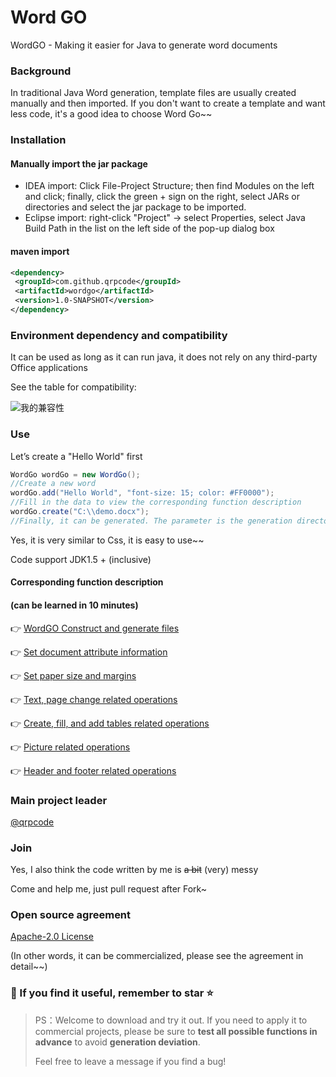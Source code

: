 # Word GO

WordGO - Making it easier for Java to generate word documents



### Background

In traditional Java Word generation, template files are usually created manually and then imported. If you don't want to create a template and want less code, it's a good idea to choose Word Go~~

### Installation

#### Manually import the jar package

* IDEA import: Click File-Project Structure; then find Modules on the left and click; finally, click the green + sign on the right, select JARs or directories and select the jar package to be imported.
* Eclipse import: right-click "Project" → select Properties, select Java Build Path in the list on the left side of the pop-up dialog box

#### maven import

```xml
<dependency>
 <groupId>com.github.qrpcode</groupId>
 <artifactId>wordgo</artifactId>
 <version>1.0-SNAPSHOT</version>
</dependency>
```

### Environment dependency and compatibility

It can be used as long as it can run java, it does not rely on any third-party Office applications

See the table for compatibility:

![我的兼容性](https://github.com/qrpcode/wordgo/blob/master/api/textapi.assets/enjianrong.png?raw=true)

### Use

Let’s create a "Hello World" first

```java
WordGo wordGo = new WordGo();
//Create a new word
wordGo.add("Hello World", "font-size: 15; color: #FF0000");
//Fill in the data to view the corresponding function description
wordGo.create("C:\\demo.docx");
//Finally, it can be generated. The parameter is the generation directory, which must have a file name and end with. Docx
```

Yes, it is very similar to Css, it is easy to use~~

Code support JDK1.5 + (inclusive)

#### Corresponding function description

####  (can be learned in 10 minutes)

👉 [WordGO Construct and generate files](https://github.com/qrpcode/wordgo/blob/master/api/wordgoapi.md)

👉 [Set document attribute information](https://github.com/qrpcode/wordgo/blob/master/api/coreapi.md)

👉 [Set paper size and margins](https://github.com/qrpcode/wordgo/blob/master/api/paperapi.md)

👉 [Text, page change related operations](https://github.com/qrpcode/wordgo/blob/master/api/textapi.md)

👉 [Create, fill, and add tables related operations](https://github.com/qrpcode/wordgo/blob/master/api/tableapi.md)

👉 [Picture related operations](https://github.com/qrpcode/wordgo/blob/master/api/imgapi.md)

👉 [Header and footer related operations](https://github.com/qrpcode/wordgo/blob/master/api/paperoutapi.md)

### Main project leader

[@qrpcode](https://github.com/qrpcode)

### Join

Yes, I also think the code written by me is ~~a bit~~ (very) messy

Come and help me, just pull request after Fork~

### Open source agreement

[Apache-2.0 License](https://github.com/qrpcode/wordgo/blob/master/LICENSE)

(In other words, it can be commercialized, please see the agreement in detail~~)



### 💖 If you find it useful, remember to star ⭐



> PS：Welcome to download and try it out. If you need to apply it to commercial projects, please be sure to **test all possible functions in advance** to avoid **generation deviation**.
>
> Feel free to leave a message if you find a bug!